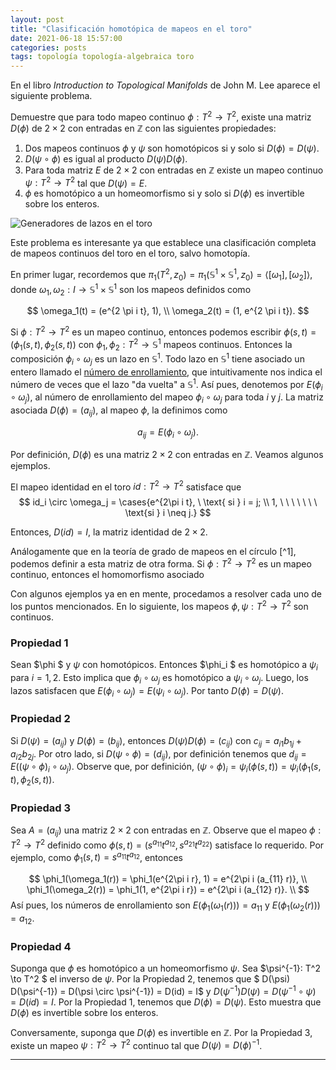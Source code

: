 ```yaml
---
layout: post
title: "Clasificación homotópica de mapeos en el toro"
date: 2021-06-18 15:57:00
categories: posts
tags: topología topología-algebraica toro
---
```


En el libro *Introduction to Topological Manifolds* de John M. Lee aparece el siguiente problema.

Demuestre que para todo mapeo continuo $\phi: T^2 \to T^2$, existe una matriz $D(\phi)$ de $2 \times 2$ con entradas en $\mathbb Z$ con las siguientes propiedades:

1. Dos mapeos continuos $\phi$ y $\psi$ son homotópicos si y solo si $D(\phi) = D(\psi)$.
2. $D(\psi \circ \phi)$ es igual al producto $D(\psi) D(\phi)$.
3. Para toda matriz $E$ de $2 \times 2$ con entradas en $\mathbb Z$ existe un mapeo continuo $\psi: T^2 \to T^2$ tal que $D(\psi) = E$.
4. $\phi$ es homotópico a un homeomorfismo si y solo si $D(\phi)$ es invertible sobre los enteros.

![](https://upload.wikimedia.org/wikipedia/commons/a/ac/Simple_torus_with_cycles.svg "Generadores de lazos en el toro")

Este problema es interesante ya que establece una clasificación completa de mapeos continuos del toro en el toro, salvo homotopía. 

En primer lugar, recordemos que $\pi_1(T^2, z_0) = \pi_1(\mathbb S^1 \times \mathbb S^1, z_0) = \langle [\omega_1], [\omega_2]\rangle$, donde $\omega_1, \omega_2: I \to \mathbb S^1  \times \mathbb S^1$ son los mapeos definidos como 


$$
\omega_1(t) = (e^{2 \pi i t}, 1), \\
\omega_2(t) = (1, e^{2 \pi i t}).
$$

Si $\phi: T^2 \to T^2$ es un mapeo continuo, entonces podemos escribir $\phi(s, t) = (\phi_1(s, t), \phi_2(s, t))$ con $\phi_1, \phi_2: T^2 \to \mathbb S^1$ mapeos continuos. Entonces la composición $\phi_i \circ \omega_j$ es un lazo en $\mathbb S^1$. Todo lazo en $\mathbb S^1$ tiene asociado un entero  llamado el [número de enrollamiento](https://www.luisgrivas.com/blog/posts/2021/05/21/prop-levantamientos.html), que intuitivamente nos indica el número de veces que el lazo "da vuelta" a $\mathbb S^1$. Así pues, denotemos por $E(\phi_i \circ \omega_j)$, al número de enrollamiento del mapeo $\phi_i \circ \omega_j$ para toda $i$ y $j$. La matriz asociada $D(\phi) = (a_{ij})$,  al mapeo $\phi$, la definimos como


$$
a_{ij} = E(\phi_i \circ \omega_j).
$$


Por definición, $D(\phi)$ es una matriz  $2 \times 2$ con entradas en $\mathbb Z$. Veamos algunos ejemplos.

El mapeo identidad en el toro $id: T^2 \to T^2$ satisface que 
$$
id_i \circ \omega_j = \cases{e^{2\pi i t}, \ \text{ si } i = j; \\ 1, \ \ \ \ \ \ \  \text{si } i \neq j.}
$$


Entonces, $D(id) = I$, la matriz identidad de $2 \times 2$. 

Análogamente que en la teoría de grado de mapeos en el círculo [^1], podemos definir a esta matriz de otra forma. Si $\phi: T^2 \to T^2$ es un mapeo continuo, entonces el homomorfismo asociado  

Con algunos ejemplos ya en en mente, procedamos a resolver cada uno de los puntos mencionados. En lo siguiente, los mapeos $\phi, \psi: T^2 \to T^2$ son continuos.



### Propiedad 1

Sean $\phi $ y $\psi$ con homotópicos. Entonces $\phi_i $ es homotópico a $\psi_i$ para $i = 1, 2$. Esto implica que $\phi_i \circ \omega_j$ es homotópico a $\psi_i \circ \omega_j$. Luego, los lazos satisfacen que $E(\phi_i \circ \omega_j) = E(\psi_i \circ \omega_j)$. Por tanto $D(\phi) = D(\psi)$.



### Propiedad 2

Si  $D(\psi ) = (a_{ij})$ y $D(\phi) = (b_{ij})$, entonces $D(\psi) D(\phi) = (c_{ij})$ con $c_{ij} = a_{i1} b_{1j} + a_{i2}b_{2j}.$ Por otro lado, si $D(\psi \circ \phi) = (d_{ij})$, por definición tenemos que $d_{ij} = E( (\psi \circ \phi)_i \circ \omega_j)$. Observe que, por definición,  $(\psi \circ \phi)_i = \psi_i(\phi(s, t))= \psi_i(\phi_1(s,t), \phi_2(s, t))$.

### Propiedad 3

Sea $A = (a_{ij})$ una matriz $2 \times 2$ con entradas en $\mathbb Z$. Observe que el mapeo $\phi: T^2 \to T^2$ definido como $\phi(s, t) = (s^{a_{11}}t^{a_{12}}, s^{a_{21}}t^{a_{22}})$ satisface lo requerido. Por ejemplo, como $\phi_1(s, t) = s^{a_{11}}t^{a_{12}}$, entonces



$$
\phi_1(\omega_1(r)) = \phi_1(e^{2\pi i r}, 1) = e^{2\pi i (a_{11} r)}, \\
\phi_1(\omega_2(r)) = \phi_1(1, e^{2\pi i r}) = e^{2\pi i (a_{12} r)}. \\
$$
Así pues, los números de enrollamiento son $E(\phi_1(\omega_1(r))) = a_{11}$ y $E(\phi_1(\omega_2(r))) = a_{12}$.



### Propiedad 4

Suponga que $\phi$ es homotópico a un homeomorfismo $\psi$. Sea $\psi^{-1}: T^2 \to T^2 $ el inverso de $\psi$. Por la Propiedad 2, tenemos que $ D(\psi) D(\psi^{-1}) = D(\psi \circ \psi^{-1}) = D(id) = I$ y $D(\psi^{-1}) D(\psi) = D(\psi^{-1} \circ \psi) = D(id) = I$. Por la Propiedad 1, tenemos que $D(\phi) = D(\psi)$. Esto muestra que $D(\phi)$ es invertible sobre los enteros. 

Conversamente, suponga que $D(\phi)$ es invertible en $\mathbb Z$. Por la Propiedad 3, existe un mapeo $\psi: T^2 \to T^2$ continuo tal que $D(\psi) = D(\phi)^{-1}$.

----

